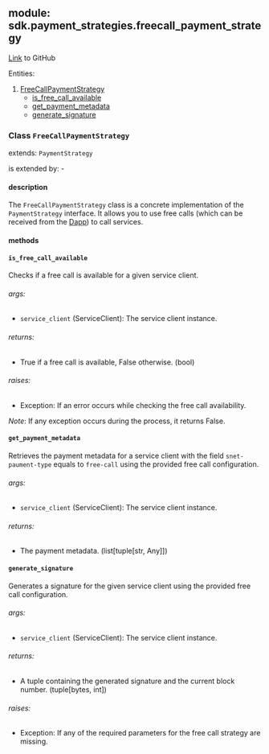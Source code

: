 ## module: sdk.payment_strategies.freecall_payment_strategy

[Link](https://github.com/singnet/snet-sdk-python/blob/master/snet/sdk/payment_strategies/freecall_payment_strategy.py) to GitHub

Entities:
1. [FreeCallPaymentStrategy](#class-freecallpaymentstrategy)
   - [is_free_call_available](#is_free_call_available)
   - [get_payment_metadata](#get_payment_metadata)
   - [generate_signature](#generate_signature)

### Class `FreeCallPaymentStrategy`

extends: `PaymentStrategy`

is extended by: -

#### description

The `FreeCallPaymentStrategy` class is a concrete implementation of the `PaymentStrategy` interface.
It allows you to use free calls (which can be received from the [Dapp](https://beta.singularitynet.io/)) to 
call services. 

#### methods

#### `is_free_call_available`

Checks if a free call is available for a given service client.

###### args:

- `service_client` (ServiceClient): The service client instance.

###### returns:

- True if a free call is available, False otherwise. (bool)

###### raises:

-  Exception: If an error occurs while checking the free call availability.

_Note_: If any exception occurs during the process, it returns False.

#### `get_payment_metadata`

Retrieves the payment metadata for a service client with the field `snet-paument-type` equals to `free-call` 
using the provided free call configuration.

###### args:

- `service_client` (ServiceClient): The service client instance.

###### returns:

- The payment metadata. (list[tuple[str, Any]])

#### `generate_signature`

Generates a signature for the given service client using the provided free call configuration.

###### args:

- `service_client` (ServiceClient): The service client instance.

###### returns:

- A tuple containing the generated signature and the current block number. (tuple[bytes, int])

###### raises:

- Exception: If any of the required parameters for the free call strategy are missing.
